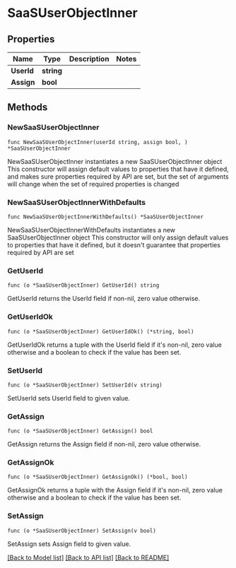 # SaaSUserObjectInner

## Properties

Name | Type | Description | Notes
------------ | ------------- | ------------- | -------------
**UserId** | **string** |  | 
**Assign** | **bool** |  | 

## Methods

### NewSaaSUserObjectInner

`func NewSaaSUserObjectInner(userId string, assign bool, ) *SaaSUserObjectInner`

NewSaaSUserObjectInner instantiates a new SaaSUserObjectInner object
This constructor will assign default values to properties that have it defined,
and makes sure properties required by API are set, but the set of arguments
will change when the set of required properties is changed

### NewSaaSUserObjectInnerWithDefaults

`func NewSaaSUserObjectInnerWithDefaults() *SaaSUserObjectInner`

NewSaaSUserObjectInnerWithDefaults instantiates a new SaaSUserObjectInner object
This constructor will only assign default values to properties that have it defined,
but it doesn't guarantee that properties required by API are set

### GetUserId

`func (o *SaaSUserObjectInner) GetUserId() string`

GetUserId returns the UserId field if non-nil, zero value otherwise.

### GetUserIdOk

`func (o *SaaSUserObjectInner) GetUserIdOk() (*string, bool)`

GetUserIdOk returns a tuple with the UserId field if it's non-nil, zero value otherwise
and a boolean to check if the value has been set.

### SetUserId

`func (o *SaaSUserObjectInner) SetUserId(v string)`

SetUserId sets UserId field to given value.


### GetAssign

`func (o *SaaSUserObjectInner) GetAssign() bool`

GetAssign returns the Assign field if non-nil, zero value otherwise.

### GetAssignOk

`func (o *SaaSUserObjectInner) GetAssignOk() (*bool, bool)`

GetAssignOk returns a tuple with the Assign field if it's non-nil, zero value otherwise
and a boolean to check if the value has been set.

### SetAssign

`func (o *SaaSUserObjectInner) SetAssign(v bool)`

SetAssign sets Assign field to given value.



[[Back to Model list]](../README.md#documentation-for-models) [[Back to API list]](../README.md#documentation-for-api-endpoints) [[Back to README]](../README.md)


